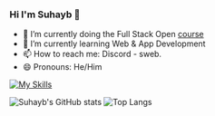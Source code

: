 ### Hi I'm Suhayb 👋

- 🔭 I’m currently doing the Full Stack Open [course](https://fullstackopen.com/en/)
- 🌱 I’m currently learning Web & App Development
- 📫 How to reach me: Discord - sweb.
- 😄 Pronouns: He/Him
  
[![My Skills](https://skillicons.dev/icons?i=react,nextjs,js,ts,tailwind,css,html,threejs,flutter,dart,firebase,py,git,github,c,cpp,figma,vscode,apple&perline=8)](https://skillicons.dev)

![Suhayb's GitHub stats](https://suhaybgithubstats.vercel.app/api?username=swebi&theme=transparent&rank_icon=github&show_icons=true)
![Top Langs](https://suhaybgithubstats.vercel.app/api/top-langs/?username=swebi&layout=donut&theme=transparent&show_icons=true)

